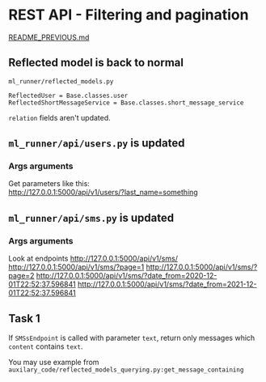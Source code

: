 # REST API - Filtering and pagination

[README_PREVIOUS.md](./README_PREVIOUS.md)


## Reflected model is back to normal
`ml_runner/reflected_models.py`

```
ReflectedUser = Base.classes.user
ReflectedShortMessageService = Base.classes.short_message_service
```

`relation` fields aren't updated.

## `ml_runner/api/users.py` is updated

### Args arguments
Get parameters like this:  
http://127.0.0.1:5000/api/v1/users/?last_name=something

## `ml_runner/api/sms.py` is updated

### Args arguments
Look at endpoints
http://127.0.0.1:5000/api/v1/sms/
http://127.0.0.1:5000/api/v1/sms/?page=1
http://127.0.0.1:5000/api/v1/sms/?page=2
http://127.0.0.1:5000/api/v1/sms/?date_from=2020-12-01T22:52:37.596841
http://127.0.0.1:5000/api/v1/sms/?date_from=2021-12-01T22:52:37.596841


## Task 1
If `SMSsEndpoint` is called with parameter `text`, return only messages which `content` contains `text`.

You may use example from `auxilary_code/reflected_models_querying.py:get_message_containing`
